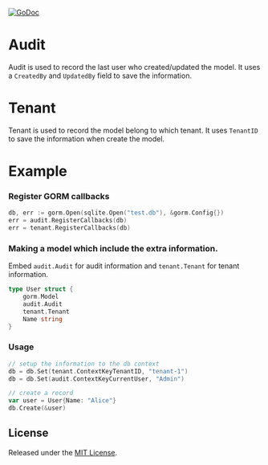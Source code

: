 [![GoDoc](https://godoc.org/github.com/zhupeijun/gorm-ext?status.svg)](https://godoc.org/github.com/zhupeijun/gorm-ext)

# Audit

Audit is used to record the last user who created/updated the model. It uses a `CreatedBy` and `UpdatedBy` field to save the information.  


# Tenant 

Tenant is used to record the model belong to which tenant. It uses `TenantID` to save the information when create the model.

# Example

### Register GORM callbacks

```go
db, err := gorm.Open(sqlite.Open("test.db"), &gorm.Config{})
err = audit.RegisterCallbacks(db)
err = tenant.RegisterCallbacks(db)
```

### Making a model which include the extra information.

Embed `audit.Audit` for audit information and `tenant.Tenant` for tenant information. 

```go
type User struct {
	gorm.Model
	audit.Audit
	tenant.Tenant
	Name string
}
```

### Usage

```go
// setup the information to the db context
db = db.Set(tenant.ContextKeyTenantID, "tenant-1")
db = db.Set(audit.ContextKeyCurrentUser, "Admin")

// create a record
var user = User{Name: "Alice"}
db.Create(&user)
```

## License

Released under the [MIT License](http://opensource.org/licenses/MIT).
